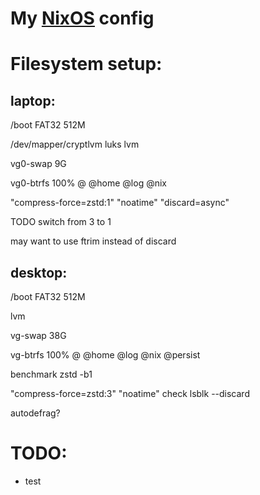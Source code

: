 # My [NixOS](https://nixos.org) config

# Filesystem setup:

## laptop:

/boot FAT32 512M

/dev/mapper/cryptlvm luks lvm

vg0-swap 9G

vg0-btrfs 100% @ @home @log @nix

"compress-force=zstd:1" "noatime" "discard=async"

TODO switch from 3 to 1

may want to use ftrim instead of discard

## desktop:

/boot FAT32 512M

lvm

vg-swap 38G

vg-btrfs 100% @ @home @log @nix @persist

benchmark zstd -b1

"compress-force=zstd:3" "noatime" check lsblk --discard

autodefrag? 

# TODO:

- test

